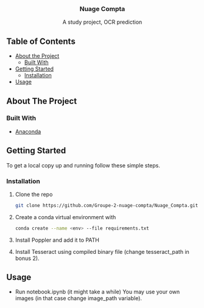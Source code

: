 <!-- PROJECT LOGO -->
<br />
<p align="center">
  <h3 align="center">Nuage Compta</h3>

  <p align="center">
    A study project, OCR prediction
  </p>
</p>

<!-- TABLE OF CONTENTS -->
## Table of Contents

* [About the Project](#about-the-project)
  * [Built With](#built-with)
* [Getting Started](#getting-started)
  * [Installation](#installation)
* [Usage](#usage)

<!-- ABOUT THE PROJECT -->
## About The Project

### Built With

* [Anaconda](https://www.anaconda.com/)

<!-- GETTING STARTED -->
## Getting Started

To get a local copy up and running follow these simple steps.

### Installation

1. Clone the repo

    ```sh
    git clone https://github.com/Groupe-2-nuage-compta/Nuage_Compta.git
    ```

2. Create a conda virtual environment with

    ```sh
    conda create --name <env> --file requirements.txt
    ```
 3.  Install Poppler and add it to PATH
 
 4. Install Tesseract using compiled binary file (change tesseract_path in bonus 2).

<!-- USAGE EXAMPLES -->
## Usage
* Run notebook.ipynb (it might take a while)
You may use your own images (in that case change image_path variable).
